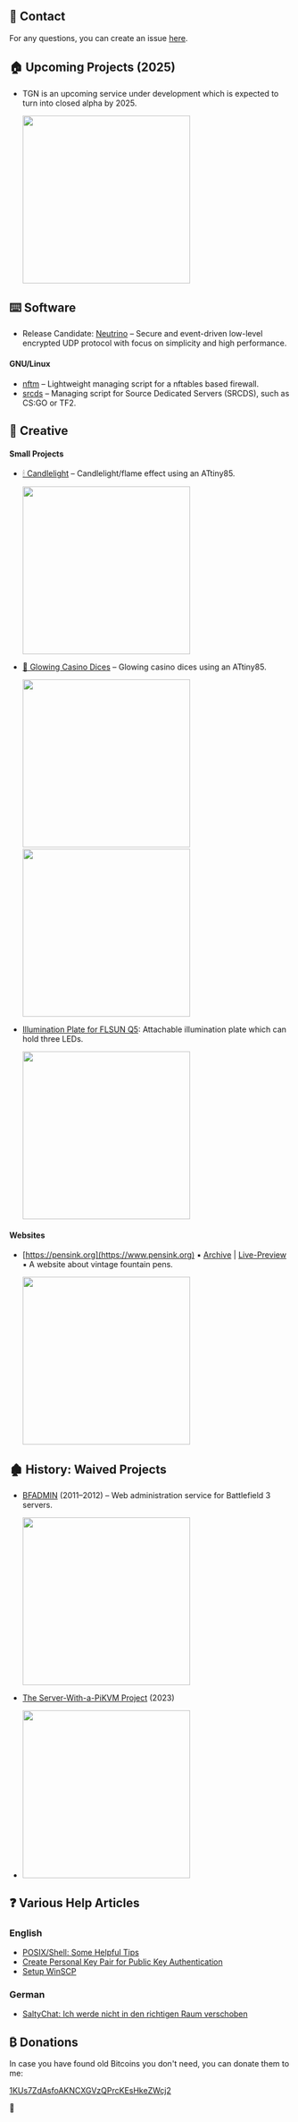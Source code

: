 ## 💬 Contact

For any questions, you can create an issue [here](https://github.com/etkaar/etkaar/issues/new).

## 🏠 Upcoming Projects (2025)

- TGN is an upcoming service under development which is expected to turn into closed alpha by 2025.

  <img src="https://user-images.githubusercontent.com/40885610/152909018-e2b8521c-71ee-49ff-a138-fe99d52a7f98.png" width="300">

## ⌨️ Software

- Release Candidate: [Neutrino](https://github.com/etkaar/Neutrino) – Secure and event-driven low-level encrypted UDP protocol with focus on simplicity and high performance.

#### GNU/Linux

- [nftm](https://github.com/etkaar/nftm) – Lightweight managing script for a nftables based firewall.
- [srcds](https://github.com/etkaar/srcds) – Managing script for Source Dedicated Servers (SRCDS), such as CS:GO or TF2.

## 🔨 Creative

#### Small Projects

- [🕯 Candlelight](https://github.com/etkaar/CandleLight) – Candlelight/flame effect using an ATtiny85.
 
  <img src="https://user-images.githubusercontent.com/40885610/141792818-8703f7d4-e2ef-4772-93a8-222decf9cca6.jpg" width="300">
  
- [🎲 Glowing Casino Dices](https://github.com/etkaar/GlowingDices) – Glowing casino dices using an ATtiny85.
 
  <img src="https://user-images.githubusercontent.com/40885610/227752674-0de76b30-8db1-4df6-b537-87a41ee8d8c8.jpg" width="300">&nbsp;<img src="https://user-images.githubusercontent.com/40885610/227752678-697e8375-4361-419d-8997-11ad9e7963a7.jpg" width="300">

- [Illumination Plate for FLSUN Q5](https://github.com/etkaar/FLSUN-Q5): Attachable illumination plate which can hold three LEDs.

  <img src="https://user-images.githubusercontent.com/40885610/141792592-bca88512-9206-4ee9-a48f-094eb04fab95.jpg" width="300">

#### Websites

- [https://pensink.org](https://www.pensink.org) ▪ [Archive](https://github.com/etkaar/etkaar.github.io/tree/main/archive/pensink.org) | [Live-Preview](https://etkaar.github.io/archive/pensink.org/src/en/mabie-todd-swan-1060) ▪ A website about vintage fountain pens.

  [<img src="https://user-images.githubusercontent.com/40885610/145686763-54f8f877-ee97-449b-902f-2a01c958dbc0.png" width="300">](https://www.pensink.org)

## 🏚️ History: Waived Projects

- [BFADMIN](https://github.com/etkaar/archive/tree/main/BFADMIN) (2011–2012) – Web administration service for Battlefield 3 servers.
 
  [<img src="https://user-images.githubusercontent.com/40885610/152906682-99bbff62-86be-48af-902c-fe60ef86b385.png" width="300">](https://github.com/etkaar/archive/tree/main/BFADMIN)

- [The Server-With-a-PiKVM Project](https://github.com/etkaar/server-with-pikvm) (2023)

-   [<img src="https://user-images.githubusercontent.com/40885610/225312911-7ad6c10d-3f13-4f2f-a919-8b22704e4267.jpg" width="300">](https://github.com/etkaar/server-with-pikvm)

## ❓ Various Help Articles

### English

- [POSIX/Shell: Some Helpful Tips](https://github.com/etkaar/help/blob/main/POSIXShell.md)
- [Create Personal Key Pair for Public Key Authentication](https://github.com/etkaar/help/blob/main/PublicKeyAuthentication.md)
- [Setup WinSCP](https://github.com/etkaar/help/blob/main/SetupWinSCP.md)

### German

- [SaltyChat: Ich werde nicht in den richtigen Raum verschoben](https://github.com/etkaar/help/blob/main/SaltyChatDE.md)

## ₿ Donations

In case you have found old Bitcoins you don't need, you can donate them to me:

[1KUs7ZdAsfoAKNCXGVzQPrcKEsHkeZWcj2](https://www.blockchain.com/btc/address/1KUs7ZdAsfoAKNCXGVzQPrcKEsHkeZWcj2)

🙊
